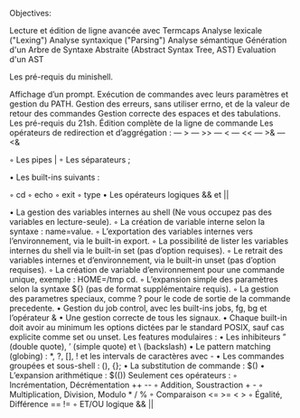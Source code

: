 Objectives:

Lecture et édition de ligne avancée avec Termcaps 
Analyse lexicale ("Lexing") 
Analyse syntaxique ("Parsing") 
Analyse sémantique 
Génération d'un Arbre de Syntaxe Abstraite (Abstract Syntax Tree, AST) 
Evaluation d'un AST 

Les pré-requis du minishell.

 Affichage d’un prompt.
   Exécution de commandes avec leurs paramètres et gestion du PATH.
  Gestion des erreurs, sans utiliser errno, et de la valeur de retour des commandes
   Gestion correcte des espaces et des tabulations.
   Les pré-requis du 21sh.
    Édition complète de la ligne de commande
   Les opérateurs de redirection et d’aggrégation :
    — >
    — >>
    — <
    — <<
    — >&
    — <&

  ◦ Les pipes |
  ◦ Les séparateurs ;

• Les built-ins suivants :

  ◦ cd
  ◦ echo
  ◦ exit
  ◦ type
• Les opérateurs logiques && et ||

• La gestion des variables internes au shell (Ne vous occupez pas des variables en
lecture-seule).
◦ La création de variable interne selon la syntaxe : name=value.
◦ L’exportation des variables internes vers l’environnement, via le built-in export.
◦ La possibilité de lister les variables internes du shell via le built-in set (pas
d’option requises).
◦ Le retrait des variables internes et d’environnement, via le built-in unset (pas
d’option requises).
◦ La création de variable d’environnement pour une commande unique, exemple :
HOME=/tmp cd.
◦ L’expansion simple des paramètres selon la syntaxe ${} (pas de format supplémentaire requis).
◦ La gestion des parametres speciaux, comme ? pour le code de sortie de la
commande precedente.
• Gestion du job control, avec les built-ins jobs, fg, bg et l’opérateur &
• Une gestion correcte de tous les signaux.
• Chaque built-in doit avoir au minimum les options dictées par le standard POSIX,
sauf cas explicite comme set ou unset.
Les features modulaires :
• Les inhibiteurs ” (double quote), ’ (simple quote) et \ (backslash)
• Le pattern matching (globing) : *, ?, [], ! et les intervals de caractères avec -
• Les commandes groupées et sous-shell : (), {};
• La substitution de commande : $()
• L’expansion arithmétique : $(())
Seulement ces opérateurs :
◦ Incrémentation, Décrémentation ++ --
◦ Addition, Soustraction + -
◦ Multiplication, Division, Modulo * / %
◦ Comparaison <= >= < >
◦ Égalité, Différence == !=
◦ ET/OU logique && ||
